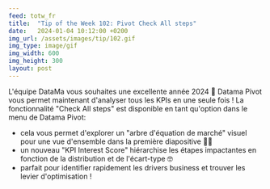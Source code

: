 ```yaml
---
feed: totw_fr
title:  "Tip of the Week 102: Pivot Check All steps"
date:   2024-01-04 10:12:00 +0200
img_url: /assets/images/tip/102.gif
img_type: image/gif
img_width: 600
img_height: 300
layout: post
---
```



L'équipe DataMa vous souhaites une excellente année 2024 🎉
Datama Pivot vous permet maintenant d'analyser tous les KPIs en une seule fois ! La fonctionnalité "Check All steps" est disponible en tant qu'option dans le menu de Datama Pivot:
  * cela vous permet d'explorer un "arbre d'équation de marché" visuel pour une vue d'ensemble dans la première diapositive 🕵️‍♀️
  * un nouveau "KPI Interest Score" hiérarchise les étapes impactantes en fonction de la distribution et de l'écart-type 🤓
  * parfait pour identifier rapidement les drivers business et trouver les levier d'optimisation !
